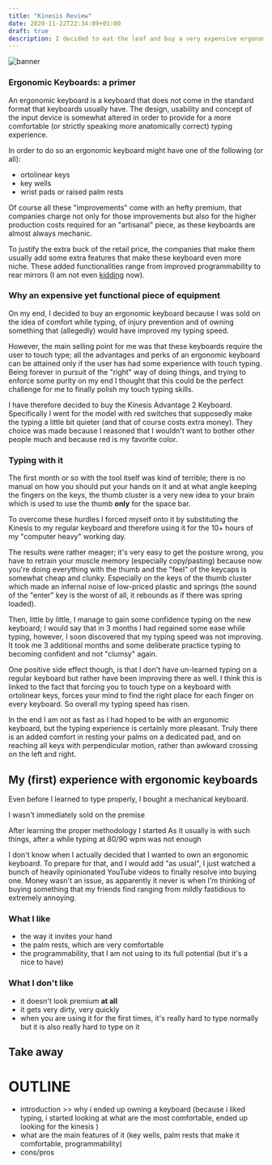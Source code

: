 ```yaml
---
title: "Kinesis Review"
date: 2020-11-22T22:34:09+01:00
draft: true
description: I decided to eat the leaf and buy a very expensive ergonomic keyboard
---
```

![banner](/img/kinesis/ergonomic.jpeg#banner)

### Ergonomic Keyboards: a primer
An ergonomic keyboard is a keyboard that does not come in the standard format that keyboards usually have. The design, usability and concept of the input device is somewhat altered in order to provide for a more comfortable (or strictly speaking more anatomically correct) typing experience.

In order to do so an ergonomic keyboard might have one of the following (or all):
- ortolinear keys
- key wells
- wrist pads or raised palm rests 

Of course all these "improvements" come with an hefty premium, that companies charge not only for those improvements but also for the higher production costs required for an "artisanal" piece, as these keyboards are almost always mechanic.

To justify the extra buck of the retail price, the companies that make them usually add some extra features that make these keyboard even more niche. These added functionalities range from improved programmability to rear mirrors (I am not even [kidding](https://www.youtube.com/watch?v=h4-fq8ksZls&ab_channel=LinusTechTips) now).

### Why an expensive yet functional piece of equipment
On my end, I decided to buy an ergonomic keyboard because I was sold on the idea of comfort while typing, of injury prevention and of owning something that (allegedly) would have improved my typing speed. 

However, the main selling point for me was that these keyboards require the user to touch type; all the advantages and perks of an ergonomic keyboard can be attained only if the user has had some experience with touch typing. 
Being forever in pursuit of the "right" way of doing things, and trying to enforce some purity on my end I thought that this could be the perfect challenge for me to finally polish my touch typing skills.

I have therefore decided to buy the Kinesis Advantage 2 Keyboard. Specifically I went for the model with red switches that supposedly make the typing a little bit quieter (and that of course costs extra money).
They choice was made because I reasoned that I wouldn't want to bother other people much and because red is my favorite color.

### Typing with it
The first month or so with the tool itself was kind of terrible; there is no manual on how you should put your hands on it and at what angle keeping the fingers on the keys, the thumb cluster is a very new idea to your brain which is used to use the thumb **only** for the space bar. 

To overcome these hurdles I forced myself onto it by substituting the Kinesis to my regular keyboard and therefore using it for the 10+ hours of my "computer heavy" working day.

The results were rather meager; it's very easy to get the posture wrong, you have to retrain your muscle memory (especially copy/pasting) because now you're doing everything with the thumb and the "feel" of the keycaps is somewhat cheap and clunky. Especially on the keys of the thumb cluster which made an infernal noise of low-priced plastic and springs (the sound of the "enter" key is the worst of all, it rebounds as if there was spring loaded).

Then, little by little, I manage to gain some confidence typing on the new keyboard; I would say that in 3 months I had regained some ease while typing, however, I soon discovered that my typing speed was not improving.
It took me 3 additional months and some deliberate practice typing to becoming confident and not "clumsy" again.

One positive side effect though, is that I don't have un-learned typing on a regular keyboard but rather have been improving there as well. I think this is linked to the fact that forcing you to touch type on a keyboard with ortolinear keys, forces your mind to find the right place for each finger on every keyboard.
So overall my typing speed has risen.

In the end I am not as fast as I had hoped to be with an ergonomic keyboard, but the typing experience is certainly more pleasant. Truly there is an added comfort in resting your palms on a dedicated pad, and on reaching all keys with perpendicular motion, rather than awkward crossing on the left and right.

## My (first) experience with ergonomic keyboards
Even before I learned to type properly, I bought a mechanical keyboard.

I wasn't immediately sold on the premise 

After learning the proper methodology I started As it usually is with such things, after a while typing at 80/90 wpm was not enough


I don't know when I actually decided that I wanted to own an ergonomic keyboard.
To prepare for that, and I would add "as usual", I just watched a bunch of heavily opinionated YouTube videos to finally resolve into buying one.
Money wasn't an issue, as apparently it never is when I'm thinking of buying something that my friends find ranging from mildly fastidious to extremely annoying.

<!--Anyway, now that some time has passed and I have grown accustomed to it but I don't think I have a fully grown opinion yet. -->

###  What I like
* the way it invites your hand
* the palm rests, which are very comfortable
* the programmability, that I am not using to its full potential (but it's a nice to have)

###  What I don't like
* it doesn't look premium **at all**
* it gets very dirty, very quickly
* when you are using it for the first times, it's really hard to type normally but it is also really hard to type on it 

## Take away
<!--photo of me smiling with the thing in my hand-->


# OUTLINE
* introduction >> why i ended up owning a keyboard (because i liked typing, i started looking at what are the most comfortable, ended up looking for the kinesis )
* what are the main features of it (key wells, palm rests that make it comfortable, programmability)
* cons/pros
